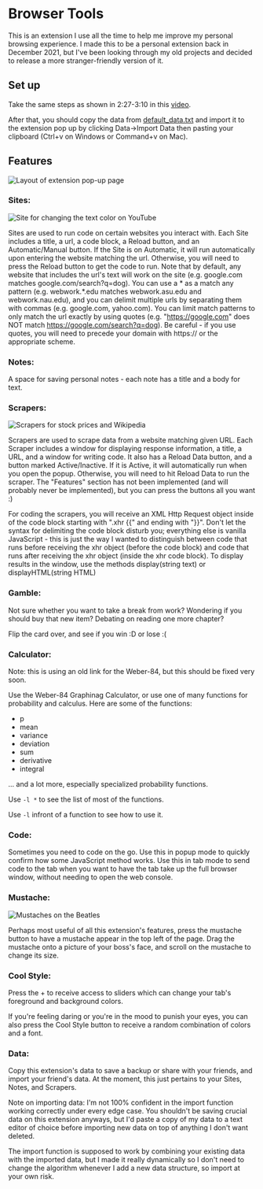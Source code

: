 # Browser Tools
This is an extension I use all the time to help me improve my personal browsing experience. I made this to be a personal extension back in December 2021, but I've been looking through my old projects and decided to release a more stranger-friendly version of it.

## Set up
Take the same steps as shown in 2:27-3:10 in this [video](https://www.youtube.com/watch?v=ZM0b95lquso&t=147).

After that, you should copy the data from [default_data.txt](/default_data.txt) and import it to the extension pop up by clicking Data->Import Data then pasting your clipboard (Ctrl+v on Windows or Command+v on Mac).

## Features

![Layout of extension pop-up page](/Screenshots/Layout.png)

### Sites:

![Site for changing the text color on YouTube](/Screenshots/Sites.png)

Sites are used to run code on certain websites you interact with. Each Site includes a title, a url, a code block, a Reload button, and an Automatic/Manual button. If the Site is on Automatic, it will run automatically upon entering the website matching the url. Otherwise, you will need to press the Reload button to get the code to run. Note that by default, any website that includes the url's text will work on the site (e.g. google.com matches google.com/search?q=dog). You can use a * as a match any pattern (e.g. webwork.*.edu matches webwork.asu.edu and webwork.nau.edu), and you can delimit multiple urls by separating them with commas (e.g. google.com, yahoo.com). You can limit match patterns to only match the url exactly by using quotes (e.g. "https://google.com" does NOT match https://google.com/search?q=dog). Be careful - if you use quotes, you will need to precede your domain with https:// or the appropriate scheme.

### Notes:

A space for saving personal notes - each note has a title and a body for text.

### Scrapers:

![Scrapers for stock prices and Wikipedia](/Screenshots/Scrapers.png)

Scrapers are used to scrape data from a website matching given URL. Each Scraper includes a window for displaying response information, a title, a URL, and a window for writing code. It also has a Reload Data button, and a button marked Active/Inactive. If it is Active, it will automatically run when you open the popup. Otherwise, you will need to hit Reload Data to run the scraper. The "Features" section has not been implemented (and will probably never be implemented), but you can press the buttons all you want :)

For coding the scrapers, you will receive an XML Http Request object inside of the code block starting with ".xhr {{" and ending with "}}". Don't let the syntax for delimiting the code block disturb you; everything else is vanilla JavaScript - this is just the way I wanted to distinguish between code that runs before receiving the xhr object (before the code block) and code that runs after receiving the xhr object (inside the xhr code block). To display results in the window, use the methods display(string text) or displayHTML(string HTML)

### Gamble:

Not sure whether you want to take a break from work? Wondering if you should buy that new item? Debating on reading one more chapter?

Flip the card over, and see if you win :D or lose :(

### Calculator:

Note: this is using an old link for the Weber-84, but this should be fixed very soon. 

Use the Weber-84 Graphinag Calculator, or use one of many functions for probability and calculus. 
Here are some of the functions:
 - p
 - mean
 - variance
 - deviation
 - sum
 - derivative
 - integral

 ... and a lot more, especially specialized probability functions.

Use ``` -l * ``` to see the list of most of the functions.

Use ``` -l ``` infront of a function to see how to use it.

### Code: 

Sometimes you need to code on the go. Use this in popup mode to quickly confirm how some JavaScript method works. Use this in tab mode to send code to the tab when you want to have the tab take up the full browser window, without needing to open the web console.

### Mustache:

![Mustaches on the Beatles](/Screenshots/Mustache.png)

Perhaps most useful of all this extension's features, press the mustache button to have a mustache appear in the top left of the page. Drag the mustache onto a picture of your boss's face, and scroll on the mustache to change its size.

### Cool Style:

Press the + to receive access to sliders which can change your tab's foreground and background colors. 

If you're feeling daring or you're in the mood to punish your eyes, you can also press the Cool Style button to receive a random combination of colors and a font.

### Data:

Copy this extension's data to save a backup or share with your friends, and import your friend's data. At the moment, this just pertains to your Sites, Notes, and Scrapers.

Note on importing data: I'm not 100% confident in the import function working correctly under every edge case. You shouldn't be saving crucial data on this extension anyways, but I'd paste a copy of my data to a text editor of choice before importing new data on top of anything I don't want deleted.

The import function is supposed to work by combining your existing data with the imported data, but I made it really dynamically so I don't need to change the algorithm whenever I add a new data structure, so import at your own risk.
